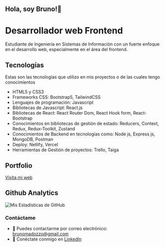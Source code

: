 ## Hola, soy Bruno!👋
# Desarrollador web Frontend

Estudiante de Ingeniería en Sistemas de Información con un fuerte enfoque en el desarrollo web, especialmente en el área del frontend.

## Tecnologías

Estas son las tecnologías que utilizo en mis proyectos o de las cuales tengo conocimientos

- HTML5 y CSS3
- Frameworks CSS: Bootstrap5, TailwindCSS
- Lenguajes de programación: Javascript
- Bibliotecas de Javascript: React.js
- Bibliotecas de React: React Router Dom, React Hook form, React-Bootstrap
- Conocimientos en bibliotecas de gestión de estado: Reducers, Context, Redux, Redux-Toolkit, Zustand
- Conocimientos de Backend en tecnologías como: Node js, Express js, MongoDB, Postman
- Deploy: Netlify, Vercel
- Herramientas de Gestión de proyectos: Trello, Taiga

## Portfolio

<a href="https://brunomadozzo-portfolio.netlify.app" target="_blank">Visita mi web</a>

## Github Analytics
![Mis Estadísticas de GitHub](https://github-readme-stats.vercel.app/api?username=brunomry&show_icons=true&theme=dark&include_all_commits=true)

### Contáctame
- 📧 Puedes contactarme por correo electrónico: [brunomadozzo@gmail.com](mailto:brunomadozzo@gmail.com)
- 💼 Conéctate conmigo en [LinkedIn](https://www.linkedin.com/in/bruno-madozzo/)

